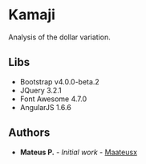# Kamaji

Analysis of the dollar variation.

## Libs

* Bootstrap v4.0.0-beta.2
* JQuery 3.2.1
* Font Awesome 4.7.0
* AngularJS 1.6.6

## Authors

* **Mateus P.** - *Initial work* - [Maateusx](https://github.com/Maateusx)


